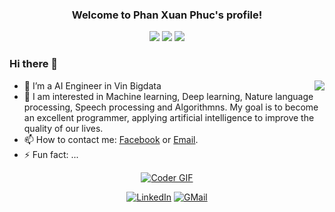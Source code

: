 <h3 align="center">
  Welcome to Phan Xuan Phuc's profile!
</h3>

<p align="center">
  <a href="https://www.facebook.com/phanxuanphucnd/"><img src="https://awesome.re/badge.svg"></a>
  <a href="https://github.com/phanxuanphucnd"><img src="https://img.shields.io/github/followers/sooftware?style=social"></a>
  <a href="https://github.com/phanxuanphucnd"><img src="https://img.shields.io/github/stars/sooftware?style=social"></a>
</p>


### Hi there 👋

<a href="#">
<img align="right" src="https://github-readme-stats.vercel.app/api?username=phanxuanphucnd&show_icons=true&theme=default">
</a>

- 🔭 I’m a AI Engineer in Vin Bigdata
- 🌱 I am interested in Machine learning, Deep learning, Nature language processing, Speech processing and Algorithmns. My
goal is to become an excellent programmer, applying artificial intelligence to improve the quality of our lives.
- 📫 How to contact me: [Facebook](https://www.facebook.com/phanxuanphucnd/) or [Email](mailto:phanxuanphucnd@gmail.com).
- ⚡ Fun fact: ...

<p align="center">
  <a href="https://github.com/phanxuanphucnd"><img src="https://github.com/phanxuanphucnd/profile/blob/main/images/me.gif" alt="Coder GIF"></a>
</p>
  
<!-- <p  align="center"><img src="https://github.com/sooftware/sooftware/blob/master/images/code.gif" alt="Coder GIF" width="400" height="320">

<p  align="center"> -->

<div align="center">
<a href="https://www.linkedin.com/in/phanxuanphucnd/" target="_blank"><img src="https://img.shields.io/badge/LinkedIn-%230077B5.svg?&style=flat-square&logo=linkedin&logoColor=white" alt="LinkedIn"></a> 
<a href="mailto:phanxuanphucnd@gmail.com" target="_blank"><img src="https://img.shields.io/badge/-Gmail-c14438?style=flat-square&logo=Gmail&logoColor=white" alt="GMail"></a>

  